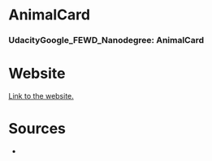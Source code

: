# AnimalCard
### UdacityGoogle_FEWD_Nanodegree: AnimalCard
# Website
[Link to the website.](https://vladmoisei.github.io/AnimalCard/)
# Sources
- 

